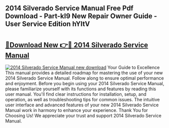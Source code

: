 ## 2014 Silverado Service Manual Free Pdf Download - Part-kI9 New Repair Owner Guide - User Service Edition hYItV

# <h2><a href="http://bc3887.oget.top/?id=2014+Silverado+Service+Manual">🔗Download New 👉🔴 2014 Silverado Service Manual</a></h2>

[![2014 Silverado Service Manual new download](https://i.imgur.com/5g1atiW.png)](http://bc3887.oget.top/?id=2014+Silverado+Service+Manual)
Your Guide to Excellence This manual provides a detailed roadmap for mastering the use of your new 2014 Silverado Service Manual. Follow along to ensure optimal performance and enjoyment. Before you begin using your 2014 Silverado Service Manual, please familiarize yourself with its functions and features by reading this user manual. You'll find clear instructions for installation, setup, and operation, as well as troubleshooting tips for common issues. The intuitive user interface and advanced features of your new 2014 Silverado Service Manual work in harmony to enhance your experience. Thank You for Choosing Us! We appreciate your trust and support 2014 Silverado Service Manual.
